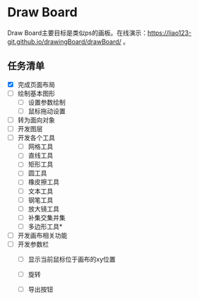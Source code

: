 # Draw Board

Draw Board主要目标是类似ps的画板。在线演示：https://liao123-git.github.io/drawingBoard/drawBoard/ 。

## 任务清单

- [x] 完成页面布局
- [ ] 绘制基本图形
    - [ ] 设置参数绘制
    - [ ] 鼠标拖动设置
- [ ] 转为面向对象
- [ ] 开发图层
- [ ] 开发各个工具
    - [ ] 网格工具
    - [ ] 直线工具
    - [ ] 矩形工具
    - [ ] 圆工具
    - [ ] 橡皮擦工具
    - [ ] 文本工具
    - [ ] 钢笔工具
    - [ ] 放大镜工具
    - [ ] 补集交集并集
    - [ ] 多边形工具*
- [ ] 开发画布相关功能
- [ ] 开发参数栏
    - [ ] 显示当前鼠标位于画布的xy位置
    - [ ] 旋转
    - [ ] 导出按钮
 
